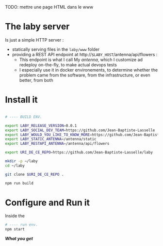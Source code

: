 TODO:  mettre une page HTML dans le www

# The laby server

Is just a simple HTTP server :

* statically serving files in the `laby/www` folder
* providing a REST API endpoint at http://`$LABY_HOST`/antenna/api/flowers :
  * This endpoint is what I call My _antenna_, which I customize ad redeploy on-the-fly, to make actual devops tests
  * I especially use it in docker environements, to determine whether the problem came from the software, from the infrastructure, or even better, from both


# Install it

<!-- https://parceljs.org/getting_started.html -->



```bash

# ---- BUILD ENV.

export LABY_RELEASE_VERSION=0.0.1
export LABY_SOCIAL_DEV_TEAM=https://github.com/Jean-Baptiste-Lasselle
export LABY_WOULD_YOU_LIKE_TO_KNOW_MORE=https://github.com/Jean-Baptiste-Lasselle/laby/readme
export LABY_STATIC_ANTENNA=/antenna/static
export LABY_RESTAPI_ANTENNA=/antenna/api/flowers

export URI_DE_CE_REPO=https://github.com/Jean-Baptiste-Lasselle/laby

mkdir -p ~/laby
cd ~/laby

git clone $URI_DE_CE_REPO .

npm run build

```


# Configure and Run it

Inside the

```bash
# ---- run env.
npm start
```


**_What you get_**



<!--
![screeshow 3](ccc)
-->
